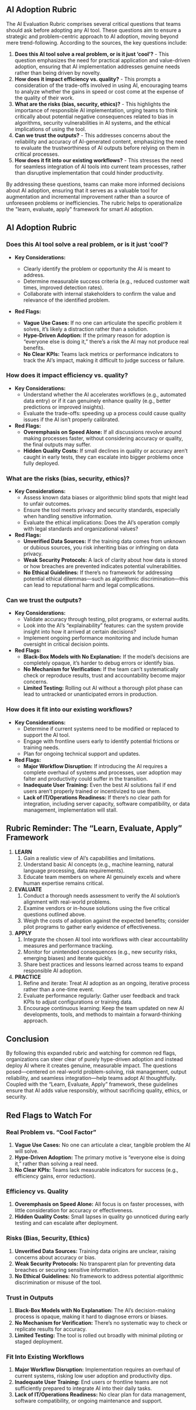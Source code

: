 ## AI Adoption Rubric

The AI Evaluation Rubric comprises several critical questions that teams should ask before adopting any AI tool. These questions aim to ensure a strategic and problem-centric approach to AI adoption, moving beyond mere trend-following. According to the sources, the key questions include:

1. **Does this AI tool solve a real problem, or is it just ‘cool’?** - This question emphasizes the need for practical application and value-driven adoption, ensuring that AI implementation addresses genuine needs rather than being driven by novelty.
2. **How does it impact efficiency vs. quality?** - This prompts a consideration of the trade-offs involved in using AI, encouraging teams to analyze whether the gains in speed or cost come at the expense of the quality of their work.
3. **What are the risks (bias, security, ethics)?** - This highlights the importance of responsible AI implementation, urging teams to think critically about potential negative consequences related to bias in algorithms, security vulnerabilities in AI systems, and the ethical implications of using the tool.
4. **Can we trust the outputs?** - This addresses concerns about the reliability and accuracy of AI-generated content, emphasizing the need to evaluate the trustworthiness of AI outputs before relying on them in critical processes.
5. **How does it fit into our existing workflows?** - This stresses the need for seamless integration of AI tools into current team processes, rather than disruptive implementation that could hinder productivity.

By addressing these questions, teams can make more informed decisions about AI adoption, ensuring that it serves as a valuable tool for augmentation and incremental improvement rather than a source of unforeseen problems or inefficiencies. The rubric helps to operationalize the "learn, evaluate, apply" framework for smart AI adoption.

## AI Adoption Rubric

### Does this AI tool solve a real problem, or is it just ‘cool’?

- **Key Considerations:**

  - Clearly identify the problem or opportunity the AI is meant to address.
  - Determine measurable success criteria (e.g., reduced customer wait times, improved detection rates).
  - Collaborate with internal stakeholders to confirm the value and relevance of the identified problem.

- **Red Flags:**

  - **Vague Use Cases:** If no one can articulate the specific problem it solves, it’s likely a distraction rather than a solution.
  - **Hype-Driven Adoption:** If the primary reason for adoption is “everyone else is doing it,” there’s a risk the AI may not produce real benefits.
  - **No Clear KPIs:** Teams lack metrics or performance indicators to track the AI’s impact, making it difficult to judge success or failure.

### How does it impact efficiency vs. quality?

- **Key Considerations:**
  - Understand whether the AI accelerates workflows (e.g., automated data entry) or if it can genuinely enhance quality (e.g., better predictions or improved insights).
  - Evaluate the trade-offs: speeding up a process could cause quality issues if the AI isn’t properly calibrated.
- **Red Flags:**
  - **Overemphasis on Speed Alone:** If all discussions revolve around making processes faster, without considering accuracy or quality, the final outputs may suffer.
  - **Hidden Quality Costs:** If small declines in quality or accuracy aren’t caught in early tests, they can escalate into bigger problems once fully deployed.

### What are the risks (bias, security, ethics)?

- **Key Considerations:**
  - Assess known data biases or algorithmic blind spots that might lead to unfair outcomes.
  - Ensure the tool meets privacy and security standards, especially when handling sensitive information.
  - Evaluate the ethical implications: Does the AI’s operation comply with legal standards and organizational values?
- **Red Flags:**
  - **Unverified Data Sources:** If the training data comes from unknown or dubious sources, you risk inheriting bias or infringing on data privacy.
  - **Weak Security Protocols:** A lack of clarity about how data is stored or how breaches are prevented indicates potential vulnerabilities.
  - **No Ethical Guidelines:** If there’s no framework for addressing potential ethical dilemmas—such as algorithmic discrimination—this can lead to reputational harm and legal complications.

### Can we trust the outputs?

- **Key Considerations:**
  - Validate accuracy through testing, pilot programs, or external audits.
  - Look into the AI’s “explainability” features: can the system provide insight into how it arrived at certain decisions?
  - Implement ongoing performance monitoring and include human oversight in critical decision points.
- **Red Flags:**
  - **Black-Box Models with No Explanation:** If the model’s decisions are completely opaque, it’s harder to debug errors or identify bias.
  - **No Mechanism for Verification:** If the team can’t systematically check or reproduce results, trust and accountability become major concerns.
  - **Limited Testing:** Rolling out AI without a thorough pilot phase can lead to untracked or unanticipated errors in production.

### How does it fit into our existing workflows?

- **Key Considerations:**
  - Determine if current systems need to be modified or replaced to support the AI tool.
  - Engage with frontline users early to identify potential frictions or training needs.
  - Plan for ongoing technical support and updates.
- **Red Flags:**
  - **Major Workflow Disruption:** If introducing the AI requires a complete overhaul of systems and processes, user adoption may falter and productivity could suffer in the transition.
  - **Inadequate User Training:** Even the best AI solutions fail if end users aren’t properly trained or incentivized to use them.
  - **Lack of IT/Operations Readiness:** If there’s no clear path for integration, including server capacity, software compatibility, or data management, implementation will stall.

## Rubric Reminder: The “Learn, Evaluate, Apply” Framework

1. **LEARN**
   1. Gain a realistic view of AI’s capabilities and limitations.
   2. Understand basic AI concepts (e.g., machine learning, natural language processing, data requirements).
   3. Educate team members on where AI genuinely excels and where human expertise remains critical.
2. **EVALUATE**
   1. Conduct a thorough needs assessment to verify the AI solution’s alignment with real-world problems.
   2. Examine vendors or in-house solutions using the five critical questions outlined above.
   3. Weigh the costs of adoption against the expected benefits; consider pilot programs to gather early evidence of effectiveness.
3. **APPLY**
   1. Integrate the chosen AI tool into workflows with clear accountability measures and performance tracking.
   2. Monitor for unintended consequences (e.g., new security risks, emerging biases) and iterate quickly.
   3. Share best practices and lessons learned across teams to expand responsible AI adoption.
4. **PRACTICE**
   1. Refine and iterate: Treat AI adoption as an ongoing, iterative process rather than a one-time event.
   2. Evaluate performance regularly: Gather user feedback and track KPIs to adjust configurations or training data.
   3. Encourage continuous learning: Keep the team updated on new AI developments, tools, and methods to maintain a forward-thinking approach.

## Conclusion

By following this expanded rubric and watching for common red flags, organizations can steer clear of purely hype-driven adoption and instead deploy AI where it creates genuine, measurable impact. The questions posed—centered on real-world problem-solving, risk management, output reliability, and seamless integration—help teams adopt AI thoughtfully. Coupled with the “Learn, Evaluate, Apply” framework, these guidelines ensure that AI adds value responsibly, without sacrificing quality, ethics, or security.

## **Red Flags to Watch For**

### **Real Problem vs. “Cool Factor”**

1. **Vague Use Cases:** No one can articulate a clear, tangible problem the AI will solve.
2. **Hype-Driven Adoption:** The primary motive is “everyone else is doing it,” rather than solving a real need.
3. **No Clear KPIs:** Teams lack measurable indicators for success (e.g., efficiency gains, error reduction).

### **Efficiency vs. Quality**

1. **Overemphasis on Speed Alone:** All focus is on faster processes, with little consideration for accuracy or effectiveness.
2. **Hidden Quality Costs:** Small lapses in quality go unnoticed during early testing and can escalate after deployment.

### **Risks (Bias, Security, Ethics)**

1. **Unverified Data Sources:** Training data origins are unclear, raising concerns about accuracy or bias.
2. **Weak Security Protocols:** No transparent plan for preventing data breaches or securing sensitive information.
3. **No Ethical Guidelines:** No framework to address potential algorithmic discrimination or misuse of the tool.

### **Trust in Outputs**

1. **Black-Box Models with No Explanation:** The AI’s decision-making process is opaque, making it hard to diagnose errors or biases.
2. **No Mechanism for Verification:** There’s no systematic way to check or replicate results for accuracy.
3. **Limited Testing:** The tool is rolled out broadly with minimal piloting or staged deployment.

### **Fit Into Existing Workflows**

1. **Major Workflow Disruption:** Implementation requires an overhaul of current systems, risking low user adoption and productivity dips.
1. **Inadequate User Training:** End users or frontline teams are not sufficiently prepared to integrate AI into their daily tasks.
1. **Lack of IT/Operations Readiness:** No clear plan for data management, software compatibility, or ongoing maintenance and support.
